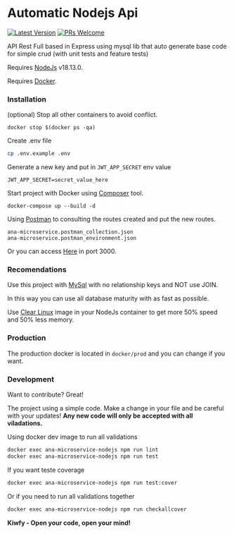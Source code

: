 # Automatic Nodejs Api

[![Latest Version](https://img.shields.io/github/v/release/kiwfy/ana-microframework.svg?style=flat-square)](https://github.com/kiwfy/ana-microframework/releases)
[![PRs Welcome](https://img.shields.io/badge/PRs-welcome-brightgreen.svg?style=flat-square)](http://makeapullrequest.com)

API Rest Full based in Express using mysql lib that auto generate base code for simple crud (with unit tests and feature tests)

Requires [NodeJs](https://nodejs.org/en/download/) v18.13.0.

Requires [Docker](https://docs.docker.com/get-docker/).

### Installation

(optional) Stop all other containers to avoid conflict.

```
docker stop $(docker ps -qa)
```

Create .env file

```sh
cp .env.example .env
```

Generate a new key and put in `JWT_APP_SECRET` env value

```
JWT_APP_SECRET=secret_value_here
```

Start project with Docker using [Composer](https://getcomposer.org/) tool.

```
docker-compose up --build -d
```

Using [Postman](https://www.postman.com/downloads/) to consulting the routes created and put the new routes.

```
ana-microservice.postman_collection.json
ana-microservice.postman_environment.json
```

Or you can access [Here](http://localhost:3000) in port 3000.

### Recomendations

Use this project with [MySql](https://www.mysql.com/) with no relationship keys and NOT use JOIN.

In this way you can use all database maturity with as fast as possible.

Use [Clear Linux](https://clearlinux.org/) image in your NodeJs container to get more 50% speed and 50% less memory.

### Production

The production docker is located in `docker/prod` and you can change if you want.

### Development

Want to contribute? Great!

The project using a simple code.
Make a change in your file and be careful with your updates!
**Any new code will only be accepted with all viladations.**

Using docker dev image to run all validations

```sh
docker exec ana-microservice-nodejs npm run lint
docker exec ana-microservice-nodejs npm run test
```

If you want teste coverage
```sh
docker exec ana-microservice-nodejs npm run test:cover
```

Or if you need to run all validations together
```sh
docker exec ana-microservice-nodejs npm run checkallcover
```

**Kiwfy - Open your code, open your mind!**
